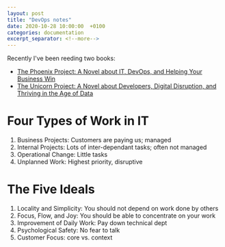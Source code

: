 ```yaml
---
layout: post
title: "DevOps notes"
date: 2020-10-28 10:00:00  +0100
categories: documentation
excerpt_separator: <!--more-->
---
```


Recently I've been reeding two books:
* [The Phoenix Project: A Novel about IT, DevOps, and Helping Your Business Win](https://itrevolution.com/the-phoenix-project/)
* [The Unicorn Project: A Novel about Developers, Digital Disruption, and Thriving in the Age of Data](https://itrevolution.com/the-unicorn-project/)

<!--more-->

# Four Types of Work in IT

1. Business Projects: Customers are paying us; managed
2. Internal Projects: Lots of inter-dependant tasks; often not managed
3. Operational Change: Little tasks
4. Unplanned Work: Highest priority, disruptive

# The Five Ideals

1. Locality and Simplicity: You should not depend on work done by others
2. Focus, Flow, and Joy: You should be able to concentrate on your work
3. Improvement of Daily Work: Pay down technical dept
4. Psychological Safety: No fear to talk
5. Customer Focus: core vs. context
